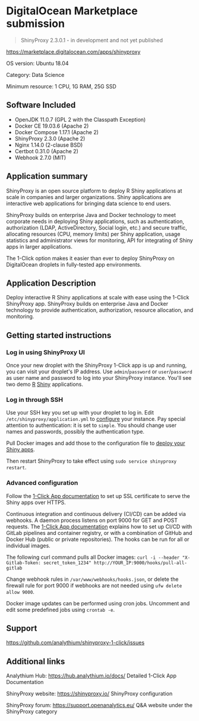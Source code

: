 # DigitalOcean Marketplace submission

> ShinyProxy 2.3.0.1 - in development and not yet published

https://marketplace.digitalocean.com/apps/shinyproxy

OS version: Ubuntu 18.04

Category: Data Science

Minimum resource: 1 CPU, 1G RAM, 25G SSD

## Software Included

- OpenJDK 11.0.7 (GPL 2 with the Classpath Exception)
- Docker CE 19.03.6 (Apache 2)
- Docker Compose 1.17.1 (Apache 2)
- ShinyProxy 2.3.0 (Apache 2)
- Nginx 1.14.0 (2-clause BSD)
- Certbot 0.31.0 (Apache 2)
- Webhook 2.7.0 (MIT)

## Application summary

ShinyProxy is an open source platform to deploy R Shiny applications at scale in companies and
larger organizations. Shiny applications are interactive web applications for bringing data
science to end users.

ShinyProxy builds on enterprise Java and Docker technology to meet corporate needs in deploying
Shiny applications, such as authentication, authorization (LDAP, ActiveDirectory,
Social login, etc.) and secure traffic, allocating resources (CPU, memory limits) per
Shiny application, usage statistics and administrator views for monitoring,
API for integrating of Shiny apps in larger applications.

The 1-Click option makes it easier than ever to deploy ShinyProxy on DigitalOcean droplets
in fully-tested app environments.

## Application Description

Deploy interactive R Shiny applications at scale with ease using the 1-Click ShinyProxy app.
ShinyProxy builds on enterprise Java and Docker technology to provide authentication,
authorization, resource allocation, and monitoring.

## Getting started instructions

### Log in using ShinyProxy UI

Once your new droplet with the ShinyProxy 1-Click app is up and running, you can visit your
droplet's IP address. Use `admin`/`password` or `user`/`password` as user name and password
to log into your ShinyProxy instance. You'll see two demo
[R](https://www.r-project.org/) [Shiny](https://shiny.rstudio.com/) applications.

### Log in through SSH

Use your SSH key you set up with your droplet to log in. Edit `/etc/shinyproxy/application.yml`
to [configure](https://shinyproxy.io/configuration/) your instance. Pay special attention
to authentication: it is set to `simple`. You should change user names and passwords,
possibly the authentication type.

Pull Docker images and add those to the configuration file to
[deploy your Shiny apps](https://shinyproxy.io/deploying-apps/).

Then restart ShinyProxy to take effect using `sudo service shinyproxy restart`.

### Advanced configuration

Follow the [1-Click App documentation](https://github.com/analythium/shinyproxy-1-click/blob/master/digitalocean/secure.md)
to set up SSL certificate to serve the Shiny apps over HTTPS.

Continuous integration and continuous delivery (CI/CD) can be added via webhooks.
A daemon process listens on port 9000 for GET and POST requests.
The [1-Click App documentation](https://github.com/analythium/shinyproxy-1-click/blob/master/digitalocean/secure.md) explains
how to set up CI/CD with GitLab pipelines and container registry,
or with a combination of GitHub and Docker Hub (public or private repositories).
The hooks can be run for all or individual images.

The following curl command pulls all Docker images:
`curl -i --header "X-Gitlab-Token: secret_token_1234" http://YOUR_IP:9000/hooks/pull-all-gitlab`

Change webhook rules in `/var/www/webhooks/hooks.json`, or delete the firewall rule
for port 9000 if webhooks are not needed using `ufw delete allow 9000`.

Docker image updates can be performed using cron jobs. Uncomment and edit
some predefined jobs using `crontab -e`.

## Support

https://github.com/analythium/shinyproxy-1-click/issues

## Additional links

Analythium Hub: https://hub.analythium.io/docs/ Detailed 1-Click App Documentation

ShinyProxy website: https://shinyproxy.io/ ShinyProxy configuration

ShinyProxy forum: https://support.openanalytics.eu/ Q&A website under the ShinyProxy category
